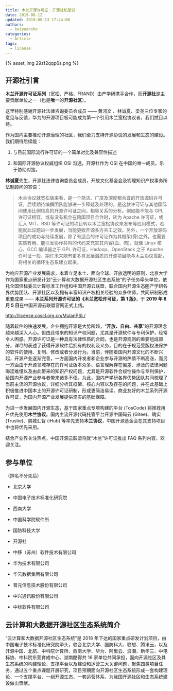 ```yaml
---
title: 木兰开源许可证：开源社如是说
date: 2019-08-12
updated: 2019-08-13 17:44:08
authors:
  - kaiyuanshe
categories:
  - Article
tags:
  - license
---
```


{% asset_img 29zf2qqp6s.png %}

## 开源社引言

**木兰开源许可证系列**（宽松、严格、FRAND）由产学研携手合作，而**开源社**是主要贡献单位之一（也是**唯一**的**开源社区**）。

这里特别感谢开源社法律咨询委员会成员 —— 黄鸿文 、林诚夏、梁尧三位专家的意见与反馈，华为的开源项目极可能成为第一个引用木兰宽松协议者，我们拭目以待。

作为国内主要推动开源治理的社区，我们全力支持开源协议的发展和生态的建设。我们期待后续能：

1. 与目前国际流行许可证的一个简单对比及兼容性描述

2. 和国际开源协议权威组织 OSI 沟通，开源社作为 OSI 在中国的唯一成员，乐于协助对接。

<!-- more -->

**林诚夏**先生，开源社法律咨询委员会成员，开放文化基金会及钧理知识产权事务所法制顾问的寄语：

> 木兰协议就宽松版来看，是一个简洁、广度及深度都合宜的开放源码许可证，后续期待编撰团队能够进一步释疑及处理的，是这款许可证与其他国际间使用比例较高的开源许可证之间，相容关系的分析。例如能不能与 GPL 许可证相容，或有没有机会在跨国项目合作时，转为 Apache 许可证，或汇入 MIT、BSD 等许可证的项目转以木兰宽松协议来发布等应用模式，若能就此议题进一步发展，当能更收开源多方共工之效。另外，一个开放源码项目的成功与持续发展，除了有适合的许可证作为其框架(骨)之外，也需要实质有用、能引发协作共鸣的代码来充实其内容(血、肉)，就像 Linux 核心、GCC 编译器之于 GPL 许可证，Hadoop、OpenStack 之于 Apache 许可证一般，期许未来能有更多具发展潜质的开源项目能与木兰协议搭配，将相关的循环生态系建立起来。

为响应开源产业发展需求，本着立足本土、面向全球、开放透明的原则，北京大学作为国家重点研发计划“云计算和大数据开源社区生态系统”的子任务牵头单位，依托全国信标委云计算标准工作组和中国开源云联盟，联合国内开源生态圈产学研各界优势团队、开源社区以及拥有丰富知识产权相关经验的众多律师，共同研制形成重要成果 —— **木兰系列开源许可证的《木兰宽松许可证，第 1 版》**，于 **2019 年 8 月 5 日**在中国开源云联盟官网正式上线。

http://license.coscl.org.cn/MulanPSL/

随着软件的快速发展，企业拥抱开源是大势所趋，“**开放、自由、共享**”的开源理念越来越深入人心。但由此带来的知识产权问题，尤其是开源软件与专利保护，经常令人困惑。开源许可证是一种具有法律性质的合同，也是开源规则的重要组成部分，详尽的表述了获得开源软件后拥有的权利及义务，目的在于规范受版权法保护的软件的使用、复制、修改或者分发行为。当前，伴随着国内开源文化的不断兴起，开源产业逐渐完善，一方面国内开发者和企业参与开源的热情不断高涨，而另一方面由于开源领域存在的许可证版本众多、语言理解存在偏差、涉及的法律问题晦涩难懂以及由此带来的知识产权问题，尤其是开源软件合规性操作与专利保护，给国内开源产业参与者带来诸多不便。为此，国内产学研各界优势团队共同梳理了当前主流的开源协议，详细分析其框架、核心内容以及存在的问题，并在此基础上积极推进中国本土的开源许可证研制，形成更简洁易读、商业友好的木兰系列开源许可证，为国内开源产业发展提供坚实的基础保障。

为进一步发展国内开源生态，基于国家重点专项构建的平台 (TosCode) 将推荐用户优先使用**木兰协议**。国内主流开源代码托管平台开源中国码云 (Gitee)、确实 (Trustie)、鹏城汇智 (iHub) 等率先支持**木兰协议**，中国开源基金会在其支持项目中也将优先采用。

结合产业界关注热点，中国开源云联盟将就“木兰”许可证推出 FAQ 系列内容，欢迎关注。

## 参与单位

（排名不分先后）

- 北京大学

- 中国电子技术标准化研究院

- 西南大学

- 中国科学院软件所

- 国防科技大学

- 开源社

- 中移（苏州）软件技术有限公司

- 华为技术有限公司

- 华云数据集团有限公司

- 普元信息技术股份有限公司

- 中兴通讯股份有限公司

- 中标软件有限公司

## 云计算和大数据开源社区生态系统简介

“云计算和大数据开源社区生态系统”是 2018 年下达的国家重点研发计划项目，由中国电子技术标准化研究院牵头，联合北京大学、国防科大、联想、腾讯云，以及开源中国、北航、中科院计算所、西南大学、华为、阿里云、浪潮、新华三、中电标协、中科院东莞育成中心、湖南酷得共 16 家单位共同承担，面向开源社区及其生态系统的构建理论、支撑平台以及建设和运营三大关键问题，聚焦四类项目任务，通过五个重点课题开展研究，项目预期面向开源社区生态系统形成一套构建理论、一个支撑平台、一组开源生态、一套运营体系，为我国开源社区和生态系统建设做出贡献。
